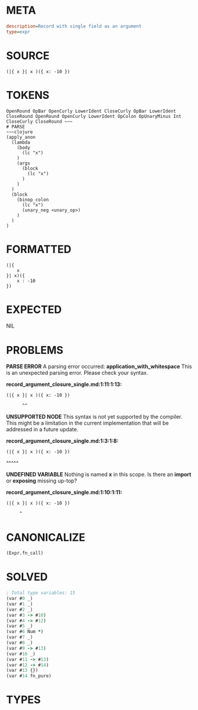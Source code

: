 # META
~~~ini
description=Record with single field as an argument
type=expr
~~~
# SOURCE
~~~roc
(|{ x }| x )({ x: -10 })
~~~
# TOKENS
~~~text
OpenRound OpBar OpenCurly LowerIdent CloseCurly OpBar LowerIdent CloseRound OpenRound OpenCurly LowerIdent OpColon OpUnaryMinus Int CloseCurly CloseRound ~~~
# PARSE
~~~clojure
(apply_anon
  (lambda
    (body
      (lc "x")
    )
    (args
      (block
        (lc "x")
      )
    )
  )
  (block
    (binop_colon
      (lc "x")
      (unary_neg <unary_op>)
    )
  )
)
~~~
# FORMATTED
~~~roc
(|{
	x
}| x)({
	x : -10
})
~~~
# EXPECTED
NIL
# PROBLEMS
**PARSE ERROR**
A parsing error occurred: **application_with_whitespace**
This is an unexpected parsing error. Please check your syntax.

**record_argument_closure_single.md:1:11:1:13:**
```roc
(|{ x }| x )({ x: -10 })
```
          ^^


**UNSUPPORTED NODE**
This syntax is not yet supported by the compiler.
This might be a limitation in the current implementation that will be addressed in a future update.

**record_argument_closure_single.md:1:3:1:8:**
```roc
(|{ x }| x )({ x: -10 })
```
  ^^^^^


**UNDEFINED VARIABLE**
Nothing is named **x** in this scope.
Is there an **import** or **exposing** missing up-top?

**record_argument_closure_single.md:1:10:1:11:**
```roc
(|{ x }| x )({ x: -10 })
```
         ^


# CANONICALIZE
~~~clojure
(Expr.fn_call)
~~~
# SOLVED
~~~clojure
; Total type variables: 15
(var #0 _)
(var #1 _)
(var #2 _)
(var #3 -> #10)
(var #4 -> #12)
(var #5 _)
(var #6 Num *)
(var #7 _)
(var #8 _)
(var #9 -> #13)
(var #10 _)
(var #11 -> #13)
(var #12 -> #14)
(var #13 {})
(var #14 fn_pure)
~~~
# TYPES
~~~roc
~~~

